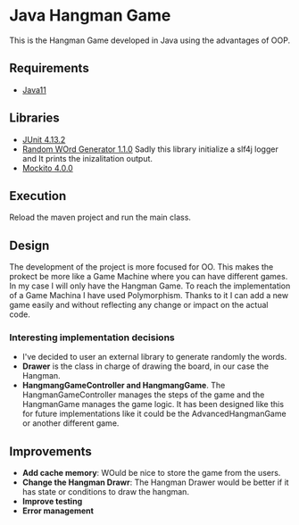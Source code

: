 # Java Hangman Game

This is the Hangman Game developed in Java using the advantages of OOP.

## Requirements

- [Java11](https://www.oracle.com/es/java/technologies/javase/jdk11-archive-downloads.html)

## Libraries

- [JUnit 4.13.2](https://mvnrepository.com/artifact/junit/junit/4.13.2)
- [Random WOrd Generator 1.1.0](https://github.com/Dhiraj072/random-word-generator) Sadly this library initialize a slf4j logger and It prints the inizalitation output.
- [Mockito 4.0.0](https://mvnrepository.com/artifact/org.mockito/mockito-inline/4.0.0)

## Execution

Reload the maven project and run the main class.

## Design

The development of the project is more focused for OO. This makes the prokect be more like a Game Machine where you can have different games. In my case I will only have the Hangman Game. To reach the implementation of a Game Machina I have used Polymorphism. Thanks to it I can add a new game easily and without reflecting any change or impact on the actual code.

### Interesting implementation decisions

- I've decided to user an external library to generate randomly the words.
- **Drawer** is the class in charge of drawing the board, in our case the Hangman.
- **HangmangGameController and HangmangGame**. The HangmanGameController manages the steps of the game and the HangmanGame manages the game logic. It has been designed like this for future implementations like it could be the AdvancedHangmanGame or another different game.

## Improvements

- **Add cache memory**: WOuld be nice to store the game from the users.
- **Change the Hangman Drawr**: The Hangman Drawer would be better if it has state or conditions to draw the hangman.
- **Improve testing**
- **Error management**

